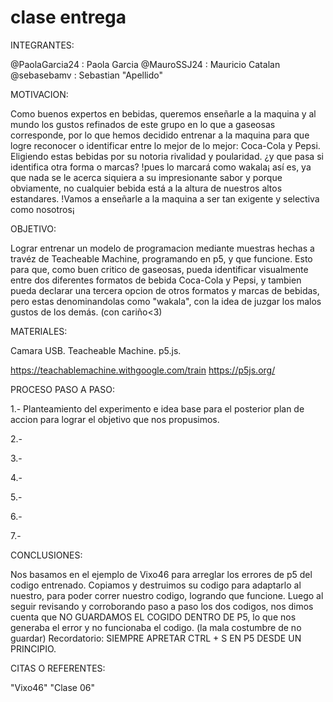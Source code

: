 # clase entrega

INTEGRANTES:

@PaolaGarcia24 : Paola Garcia 
@MauroSSJ24 : Mauricio Catalan 
@sebasebamv : Sebastian "Apellido" 


MOTIVACION:

Como buenos expertos en bebidas, queremos enseñarle a la maquina y al mundo los gustos refinados de este grupo en lo que a gaseosas corresponde, por lo que hemos decidido entrenar a la maquina para que logre reconocer o identificar entre lo mejor de lo mejor: Coca-Cola y Pepsi. Eligiendo estas bebidas por su notoria rivalidad y poularidad. ¿y que pasa si identifica otra forma o marcas? !pues lo marcará como wakala¡ así es, ya que nada se le acerca siquiera a su impresionante sabor y porque obviamente, no cualquier bebida está a la altura de nuestros altos estandares. !Vamos a enseñarle a la maquina a ser tan exigente y selectiva como nosotros¡


OBJETIVO:

Lograr entrenar un modelo de programacion mediante muestras hechas a travéz de Teacheable Machine, programando en p5, y que funcione. Esto para que, como buen critico de gaseosas, pueda identificar visualmente entre dos diferentes formatos de bebida Coca-Cola y Pepsi, y tambien pueda declarar una tercera opcion de otros formatos y marcas de bebidas, pero estas denominandolas como "wakala", con la idea de juzgar los malos gustos de los demás. (con cariño<3)     


MATERIALES:

Camara USB.
Teacheable Machine. 
p5.js. 

https://teachablemachine.withgoogle.com/train
https://p5js.org/


PROCESO PASO A PASO:

1.- Planteamiento del experimento e idea base para el posterior plan de accion para lograr el objetivo que nos propusimos.

2.- 

3.-

4.-

5.-

6.-

7.-




CONCLUSIONES:

Nos basamos en el ejemplo de Vixo46 para arreglar los errores de p5 del codigo entrenado. Copiamos y destruimos su codigo para adaptarlo al nuestro, para poder correr nuestro codigo, logrando que funcione. Luego al seguir revisando y corroborando paso a paso los dos codigos, nos dimos cuenta que NO GUARDAMOS EL COGIDO DENTRO DE P5, lo que nos generaba el error y no funcionaba el codigo. (la mala costumbre de no guardar) Recordatorio: SIEMPRE APRETAR CTRL + S EN P5 DESDE UN PRINCIPIO.





CITAS O REFERENTES:

"Vixo46" "Clase 06"

